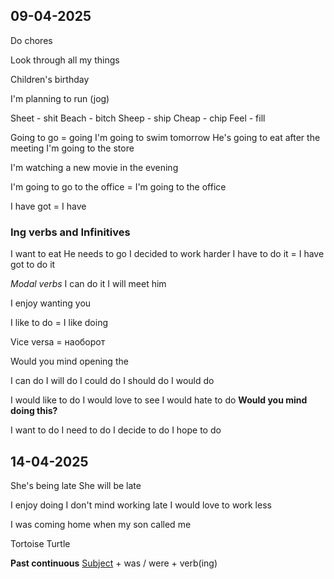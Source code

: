 
## 09-04-2025

Do chores

Look through all my things

Children's birthday

I'm planning to run (jog)

Sheet - shit
Beach - bitch
Sheep - ship
Cheap - chip
Feel - fill

Going to go = going
	I'm going to swim tomorrow
	He's going to eat after the meeting
	I'm going to the store

I'm watching a new movie in the evening

I'm going to go to the office = I'm going to the office

I have got = I have

### Ing verbs and Infinitives

I want to eat
He needs to go
I decided to work harder
I have to do it = I have got to do it


*Modal verbs*
I can do it
I will meet him

I enjoy wanting you

I like to do = I like doing

Vice versa = наоборот

Would you mind opening the 

I can do
I will do
I could do
I should do
I would do 

I would like to do
I would love to see
I would hate to do
**Would you mind doing this?** 

I want to do
I need to do
I decide to do
I hope to do

## 14-04-2025

She's being late
She will be late

I enjoy doing
I don't mind working late
I would love to work less

I was coming home when my son called me

Tortoise
Turtle

**Past continuous**
<u>Subject</u> + was / were + verb(ing)